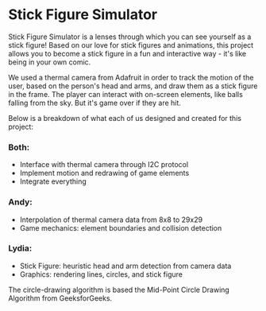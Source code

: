 # Stick Figure Simulator

Stick Figure Simulator is a lenses through which you can see yourself as a stick figure! Based on our love for
stick figures and animations, this project allows you to become a stick figure in a fun and interactive way - 
it's like being in your own comic. 

We used a thermal camera from Adafruit in order to track the motion of the user, based on the person's head and arms, 
and draw them as a stick figure in the frame. The player can interact with on-screen elements, like balls falling from the sky. 
But it's game over if they are hit.

Below is a breakdown of what each of us designed and created for this project: <br/>
### Both: <br/>
- Interface with thermal camera through I2C protocol <br/>
- Implement motion and redrawing of game elements <br/>
- Integrate everything <br/>
### Andy: <br/>
- Interpolation of thermal camera data from 8x8 to 29x29 <br/>
- Game mechanics: element boundaries and collision detection <br/>
### Lydia: <br/>
- Stick Figure: heuristic head and arm detection from camera data <br/>
- Graphics: rendering lines, circles, and stick figure <br/>

The circle-drawing algorithm is based the Mid-Point Circle Drawing Algorithm from GeeksforGeeks.
